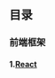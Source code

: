 ## 目录
### 前端框架
#### 1.[React](https://github.com/fyannnnt/techBlog/blob/master/%E5%89%8D%E7%AB%AF%E6%A1%86%E6%9E%B6/React/%E5%85%A5%E9%97%A8%E7%AC%94%E8%AE%B0.md)

